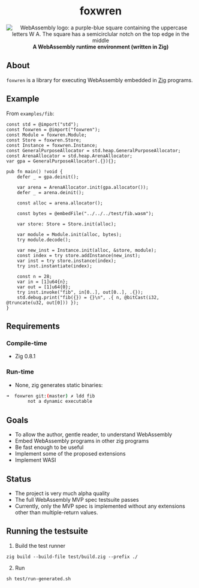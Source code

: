 <h1 align="center">foxwren</h1>

<div align="center">
  <img src="https://github.com/malcolmstill/web-assembly-logo/blob/master/dist/icon/web-assembly-icon-128px.png" alt="WebAssembly logo: a purple-blue square containing the uppercase letters W A. The square has a semicirclular notch on the top edge in the middle" />
  <br />
  <strong>A WebAssembly runtime environment (written in Zig)</strong>
</div>

## About

`foxwren` is a library for executing WebAssembly embedded in [Zig](https://ziglang.org) programs.

## Example

From `examples/fib`:

```zig
const std = @import("std");
const foxwren = @import("foxwren");
const Module = foxwren.Module;
const Store = foxwren.Store;
const Instance = foxwren.Instance;
const GeneralPurposeAllocator = std.heap.GeneralPurposeAllocator;
const ArenaAllocator = std.heap.ArenaAllocator;
var gpa = GeneralPurposeAllocator(.{}){};

pub fn main() !void {
    defer _ = gpa.deinit();

    var arena = ArenaAllocator.init(gpa.allocator());
    defer _ = arena.deinit();

    const alloc = arena.allocator();

    const bytes = @embedFile("../../../test/fib.wasm");

    var store: Store = Store.init(alloc);

    var module = Module.init(alloc, bytes);
    try module.decode();

    var new_inst = Instance.init(alloc, &store, module);
    const index = try store.addInstance(new_inst);
    var inst = try store.instance(index);
    try inst.instantiate(index);

    const n = 28;
    var in = [1]u64{n};
    var out = [1]u64{0};
    try inst.invoke("fib", in[0..], out[0..], .{});
    std.debug.print("fib({}) = {}\n", .{ n, @bitCast(i32, @truncate(u32, out[0])) });
}
```

## Requirements

### Compile-time

- Zig 0.8.1

### Run-time

- None, zig generates static binaries:

```bash
➜  foxwren git:(master) ✗ ldd fib
        not a dynamic executable
```

## Goals

- To allow the author, gentle reader, to understand WebAssembly
- Embed WebAssembly programs in other zig programs
- Be fast enough to be useful
- Implement some of the proposed extensions
- Implement WASI

## Status

- The project is very much alpha quality
- The full WebAssembly MVP spec testsuite passes
- Currently, only the MVP spec is implemented without any extensions other than multiple-return values.

## Running the testsuite

1. Build the test runner

```
zig build --build-file test/build.zig --prefix ./
```

2. Run

```
sh test/run-generated.sh
```